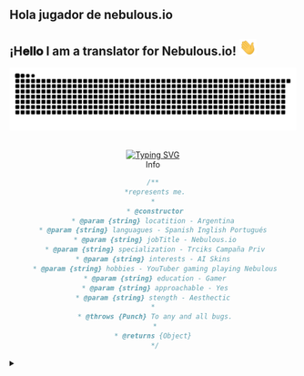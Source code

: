 ## Hola jugador de nebulous.io
<h2> ¡H𝐞𝐥𝐥𝐨 I am a translator for Nebulous.io! <img src="https://github.com/ABSphreak/ABSphreak/blob/master/gifs/Hi.gif" width="30px"></h2>
</div>
	
<!--
**ZheiNB/ZheiNB** is a ✨ _special_ ✨ repository because its `README.md` (this file) appears on your GitHub profile

-->
<p align = "center">
	
</p>
<p align = "center">
	<img src = "https://github.com/7oSkaaa/7oSkaaa/blob/output/github-contribution-grid-snake.svg?" alt = "Snake Game"/>
</p>

<div align="center">





<br>
<div>
  <div align=center>
      
  </div>
  <div align=center>
      <a href="https://git.io/typing-svg"><img src="https://readme-typing-svg.demolab.com/?font=VT323&size=50&duration=10000&pause=1000&color=DAA520&center=true&vCenter=true&width=600&lines=Hey%2C+I+am+Zhei Nebulous;Welcome+to+My+GitHub+Profile;Positive+Player+In+Nebulous; Campaña+and+Trick+Adictive;(⁠✪.⁠✪⁠)+(^⁠✿^⁠)+(⁠ ⁠ꈍ⁠ᴗ⁠ꈍ⁠);Nebulous.io+;Hard+and+Easy;No+Toxic;Music+Always+Active" alt="Typing SVG" /></a>
  </div>
</div>


<summary>Info</summary>

[//]: # (You must have a lf before the markdown element when inside a block for it to work: https://stackoverflow.com/questions/29368902/how-can-i-wrap-my-markdown-in-an-html-div)



```js
/**
 *represents me.
 * 
 * @constructor
 * @param {string} locatition - Argentina 
 * @param {string} languagues - Spanish Inglish Portugués 
 * @param {string} jobTitle - Nebulous.io
 * @param {string} specialization - Trciks Campaña Priv
 * @param {string} interests - AI Skins 
 * @param {string} hobbies - YouTuber gaming playing Nebulous
 * @param {string} education - Gamer
 * @param {string} approachable - Yes
 * @param {string} stength - Aesthectic 
*
 * @throws {Punch} To any and all bugs.
 *
 * @returns {Object} 
 */
```

</div>



<details>
<summary> </summary>
<div>
  <p style="display: inline-block;" align="center">
</div>




</div>


</div>

------

[![Typing SVG](https://readme-typing-svg.herokuapp.com?font=Architects+Daughter&color=D2691E&size=30&lines=Hey!+are+You!;Welcome+a+Github..;am+I,+Zhei;And+I'm+a+Creador+Contenido;Youtube+to+Zhei_Nebulous;Like+Suscribete,Nebulous.io)](https://git.io/typing-svg)

[![Typing SVG](https://readme-typing-svg.herokuapp.com?font=Architects+Daughter&color=A9A9A9&size=30&lines=ID:+13420431)](https://git.io/typing-svg)

